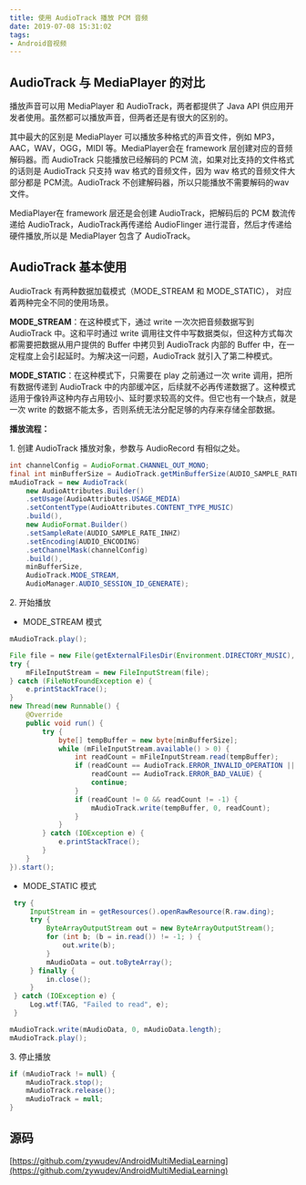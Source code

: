 ```yaml
---
title: 使用 AudioTrack 播放 PCM 音频
date: 2019-07-08 15:31:02
tags:
- Android音视频
---
```


## AudioTrack 与 MediaPlayer 的对比

播放声音可以用 MediaPlayer 和 AudioTrack，两者都提供了 Java API 供应用开发者使用。虽然都可以播放声音，但两者还是有很大的区别的。

其中最大的区别是 MediaPlayer 可以播放多种格式的声音文件，例如 MP3，AAC，WAV，OGG，MIDI 等。MediaPlayer会在 framework 层创建对应的音频解码器。而 AudioTrack 只能播放已经解码的 PCM 流，如果对比支持的文件格式的话则是 AudioTrack 只支持 wav 格式的音频文件，因为 wav 格式的音频文件大部分都是 PCM流。AudioTrack 不创建解码器，所以只能播放不需要解码的wav文件。

MediaPlayer在 framework 层还是会创建 AudioTrack，把解码后的 PCM 数流传递给 AudioTrack，AudioTrack再传递给 AudioFlinger 进行混音，然后才传递给硬件播放,所以是 MediaPlayer 包含了 AudioTrack。

## AudioTrack 基本使用

AudioTrack 有两种数据加载模式（MODE_STREAM 和 MODE_STATIC）， 对应着两种完全不同的使用场景。

**MODE_STREAM**：在这种模式下，通过 write 一次次把音频数据写到 AudioTrack 中。这和平时通过 write 调用往文件中写数据类似，但这种方式每次都需要把数据从用户提供的 Buffer 中拷贝到 AudioTrack 内部的 Buffer 中，在一定程度上会引起延时。为解决这一问题，AudioTrack 就引入了第二种模式。

**MODE_STATIC**：在这种模式下，只需要在 play 之前通过一次 write 调用，把所有数据传递到 AudioTrack 中的内部缓冲区，后续就不必再传递数据了。这种模式适用于像铃声这种内存占用较小、延时要求较高的文件。但它也有一个缺点，就是一次 write 的数据不能太多，否则系统无法分配足够的内存来存储全部数据。

**播放流程：**

1\. 创建 AudioTrack 播放对象，参数与 AudioRecord 有相似之处。

```java
int channelConfig = AudioFormat.CHANNEL_OUT_MONO;
final int minBufferSize = AudioTrack.getMinBufferSize(AUDIO_SAMPLE_RATE_INHZ, channelConfig, AUDIO_ENCODING);
mAudioTrack = new AudioTrack(
    new AudioAttributes.Builder()
    .setUsage(AudioAttributes.USAGE_MEDIA)
    .setContentType(AudioAttributes.CONTENT_TYPE_MUSIC)
    .build(),
    new AudioFormat.Builder()
    .setSampleRate(AUDIO_SAMPLE_RATE_INHZ)
    .setEncoding(AUDIO_ENCODING)
    .setChannelMask(channelConfig)
    .build(),
    minBufferSize,
    AudioTrack.MODE_STREAM,
    AudioManager.AUDIO_SESSION_ID_GENERATE);
```

2\. 开始播放

- MODE_STREAM 模式

```java
mAudioTrack.play();

File file = new File(getExternalFilesDir(Environment.DIRECTORY_MUSIC), "test.pcm");
try {
    mFileInputStream = new FileInputStream(file);
} catch (FileNotFoundException e) {
    e.printStackTrace();
}
new Thread(new Runnable() {
    @Override
    public void run() {
        try {
            byte[] tempBuffer = new byte[minBufferSize];
            while (mFileInputStream.available() > 0) {
                int readCount = mFileInputStream.read(tempBuffer);
                if (readCount == AudioTrack.ERROR_INVALID_OPERATION ||
                    readCount == AudioTrack.ERROR_BAD_VALUE) {
                    continue;
                }
                if (readCount != 0 && readCount != -1) {
                    mAudioTrack.write(tempBuffer, 0, readCount);
                }
            }
        } catch (IOException e) {
            e.printStackTrace();
        }
    }
}).start();
```

- MODE_STATIC 模式

```java
 try {
     InputStream in = getResources().openRawResource(R.raw.ding);
     try {
         ByteArrayOutputStream out = new ByteArrayOutputStream();
         for (int b; (b = in.read()) != -1; ) {
             out.write(b);
         }
         mAudioData = out.toByteArray();
     } finally {
         in.close();
     }
 } catch (IOException e) {
     Log.wtf(TAG, "Failed to read", e);
 }

mAudioTrack.write(mAudioData, 0, mAudioData.length);
mAudioTrack.play();
```

3\. 停止播放

```java
if (mAudioTrack != null) {
    mAudioTrack.stop();
    mAudioTrack.release();
    mAudioTrack = null;
}
```

## 源码

[https://github.com/zywudev/AndroidMultiMediaLearning](https://github.com/zywudev/AndroidMultiMediaLearning)


